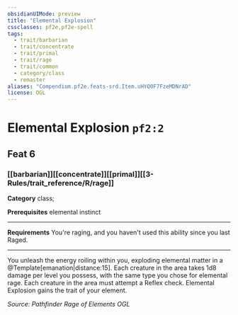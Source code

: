 ```yaml
---
obsidianUIMode: preview
title: "Elemental Explosion"
cssclasses: pf2e,pf2e-spell
tags:
  - trait/barbarian
  - trait/concentrate
  - trait/primal
  - trait/rage
  - trait/common
  - category/class
  - remaster
aliases: "Compendium.pf2e.feats-srd.Item.uHYQ0F7FzeMDNrAD"
license: OGL
---
```

# Elemental Explosion `pf2:2`
## Feat 6
### [[barbarian]][[concentrate]][[primal]][[3-Rules/trait_reference/R/rage]]

**Category** class; 



**Prerequisites** elemental instinct
* * *
**Requirements** You're raging, and you haven't used this ability since you last Raged.

* * *

You unleash the energy roiling within you, exploding elemental matter in a @Template\[emanation|distance:15\]. Each creature in the area takes 1d8 damage per level you possess, with the same type you chose for elemental rage. Each creature in the area must attempt a Reflex check. Elemental Explosion gains the trait of your element.

*Source: Pathfinder Rage of Elements*
*OGL*